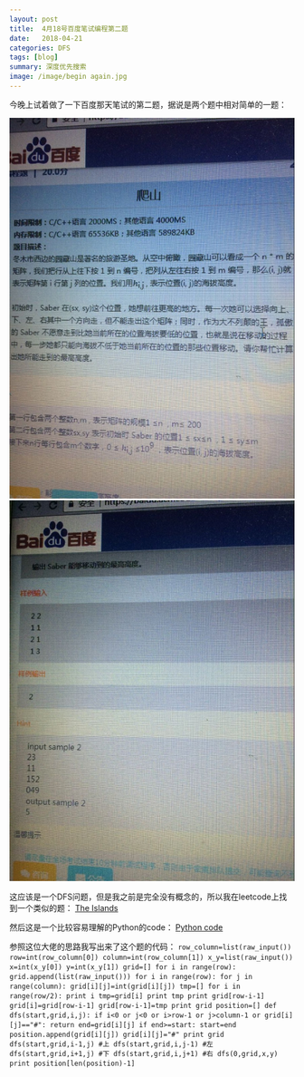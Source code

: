 ```yaml
---
layout: post
title:  4月18号百度笔试编程第二题
date:   2018-04-21 
categories: DFS
tags: [blog]  
summary: 深度优先搜索
image: /image/begin again.jpg
---
```

今晚上试着做了一下百度那天笔试的第二题，据说是两个题中相对简单的一题：

![baidu18.jpg](/image/baidu18.jpg)
![baidu19.jpg](/image/baidu19.jpg)

这应该是一个DFS问题，但是我之前是完全没有概念的，所以我在leetcode上找到一个类似的题：
[The Islands](https://leetcode.com/problems/number-of-islands/description/)

然后这是一个比较容易理解的Python的code：
[Python code](https://leetcode.com/problems/number-of-islands/discuss/56340/Python-Simple-DFS-Solution)

参照这位大佬的思路我写出来了这个题的代码：
`
row_column=list(raw_input())
row=int(row_column[0])
column=int(row_column[1])
x_y=list(raw_input())
x=int(x_y[0])
y=int(x_y[1])
grid=[]
for i in range(row):
    grid.append(list(raw_input()))
for i in range(row):
    for j in range(column):
        grid[i][j]=int(grid[i][j])
tmp=[]
for i in range(row/2):
    print i
    tmp=grid[i]
    print tmp
    print grid[row-i-1]
    grid[i]=grid[row-i-1]
    grid[row-i-1]=tmp
print grid
position=[]
def dfs(start,grid,i,j):
    if i<0 or j<0 or i>row-1 or j>column-1 or grid[i][j]=="#":
        return
    end=grid[i][j]
    if end>=start:
        start=end
        position.append(grid[i][j])
        grid[i][j]="#"
        print grid
        dfs(start,grid,i-1,j) #上
        dfs(start,grid,i,j-1) #左
        dfs(start,grid,i+1,j) #下
        dfs(start,grid,i,j+1) #右
dfs(0,grid,x,y)
print position[len(position)-1]
`


